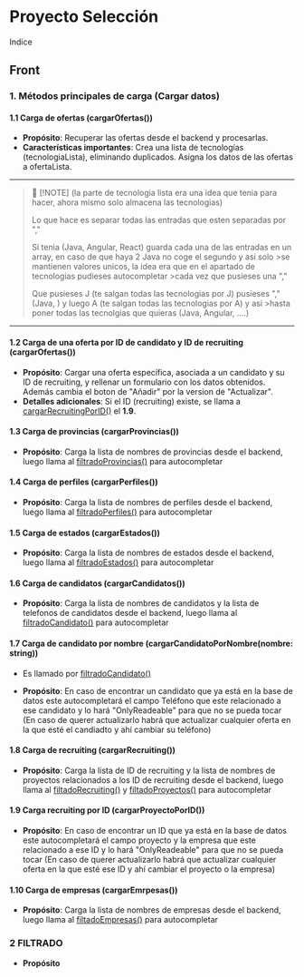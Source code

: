 # Proyecto Selección

Indice



## Front

### 1. Métodos principales de carga (Cargar datos)

#### 1.1 Carga de ofertas (cargarOfertas())

  - **Propósito**: Recuperar las ofertas desde el backend y procesarlas.
  - **Características importantes**:
      Crea una lista de tecnologías (tecnologiaLista), eliminando duplicados.
      Asigna los datos de las ofertas a ofertaLista.

---------------

>📝 [!NOTE]
>(la parte de tecnologia lista era una idea que tenia para hacer, ahora mismo solo almacena las tecnologias)
>
>Lo que hace es separar todas las entradas que esten separadas por ","
>
>Si tenia (Java, Angular, React) guarda cada una de las entradas en un array, en caso de que haya 2 Java no coge el segundo y asi solo >se mantienen valores unicos, la idea era que en el apartado de tecnologias pudieses autocompletar >cada vez que pusieses una ","
>
>Que pusieses J (te salgan todas las tecnologias por J) pusieses "," (Java, ) y luego A (te salgan todas las tecnologias por A) y asi >hasta poner todas las tecnolgias que quieras (Java, Angular, ....)

------------------

#### 1.2 Carga de una oferta por ID de candidato y ID de recruiting (cargarOfertas())

  - **Propósito**: Cargar una oferta específica, asociada a un candidato y su ID de recruiting, y rellenar un formulario con los datos obtenidos. Además cambia el boton de "Añadir" por la version de "Actualizar".
  - **Detalles adicionales**:
Si el ID (recruiting) existe, se llama a [cargarRecruitingPorID()](#19-carga-recruiting-por-id-cargarproyectoporid) el **1.9**.

#### 1.3 Carga de provincias (cargarProvincias())

  - **Propósito**: Carga la lista de nombres de provincias desde el backend, luego llama al [filtradoProvincias()](#filtrado) para autocompletar

#### 1.4 Carga de perfiles (cargarPerfiles())

  - **Propósito**: Carga la lista de nombres de perfiles desde el backend, luego llama al [filtradoPerfiles()](#filtrado) para autocompletar

#### 1.5 Carga de estados (cargarEstados())

  - **Propósito**: Carga la lista de nombres de estados desde el backend, luego llama al [filtradoEstados()](#filtrado) para autocompletar

#### 1.6 Carga de candidatos (cargarCandidatos())

  - **Propósito**: Carga la lista de nombres de candidatos y la lista de telefonos de candidatos desde el backend, luego llama al [filtradoCandidato()](#filtrado) para autocompletar

#### 1.7 Carga de candidato por nombre (cargarCandidatoPorNombre(nombre: string))

  - Es llamado por [filtradoCandidato()](#filtrado)

  - **Propósito**: En caso de encontrar un candidato que ya está en la base de datos este autocompletará el campo Teléfono que este relacionado a ese candidato y lo hará "OnlyReadeable" para que no se pueda tocar (En caso de querer actualizarlo habrá que actualizar cualquier oferta en la que esté el candiadto y ahí cambiar su teléfono)  

#### 1.8 Carga de recruiting (cargarRecruiting())

  - **Propósito**: Carga la lista de ID de recruiting y la lista de nombres de proyectos relacionados a los ID de recruiting desde el backend, luego llama al [filtadoRecruiting()](#filtrado) y [filtadoProyectos()](#filtrado) para autocompletar

#### 1.9 Carga recruiting por ID (cargarProyectoPorID())

  - **Propósito**: En caso de encontrar un ID que ya está en la base de datos este autocompletará el campo proyecto y la empresa que este relacionado a ese ID  y lo hará "OnlyReadeable" para que no se pueda tocar (En caso de querer actualizarlo habrá que actualizar cualquier oferta en la que esté ese ID y ahí cambiar el proyecto o la empresa)  

#### 1.10 Carga de empresas (cargarEmrpesas())

- **Propósito**: Carga la lista de nombres de empresas desde el backend, luego llama al [filtadoEmpresas()](#filtrad) para autocompletar

### 2 FILTRADO

- **Propósito**